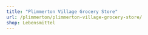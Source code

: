 ```yaml
---
title: "Plimmerton Village Grocery Store"
url: /plimmerton/plimmerton-village-grocery-store/
shop: Lebensmittel
---
```

